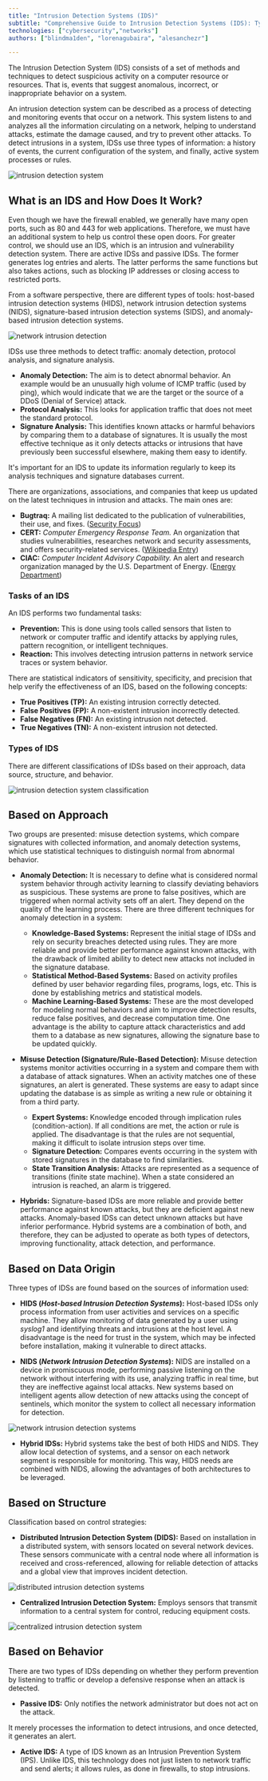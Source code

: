 ```yaml
---
title: "Intrusion Detection Systems (IDS)"
subtitle: "Comprehensive Guide to Intrusion Detection Systems (IDS): Types, Functionality, and Best Practices for Network Security"
technologies: ["cybersecurity","networks"]
authors: ["blindma1den", "lorenagubaira", "alesanchezr"]

---
```


The Intrusion Detection System (IDS) consists of a set of methods and techniques to detect suspicious activity on a computer resource or resources. That is, events that suggest anomalous, incorrect, or inappropriate behavior on a system.

An intrusion detection system can be described as a process of detecting and monitoring events that occur on a network. This system listens to and analyzes all the information circulating on a network, helping to understand attacks, estimate the damage caused, and try to prevent other attacks. To detect intrusions in a system, IDSs use three types of information: a history of events, the current configuration of the system, and finally, active system processes or rules.

![intrusion detection system](https://github.com/4GeeksAcademy/cybersecurity-syllabus/blob/main/assets/1intrusion-detection-systen.png?raw=true)

## **What is an IDS and How Does It Work?**

Even though we have the firewall enabled, we generally have many open ports, such as 80 and 443 for web applications. Therefore, we must have an additional system to help us control these open doors. For greater control, we should use an IDS, which is an intrusion and vulnerability detection system. There are active IDSs and passive IDSs. The former generates log entries and alerts. The latter performs the same functions but also takes actions, such as blocking IP addresses or closing access to restricted ports.

From a software perspective, there are different types of tools: host-based intrusion detection systems (HIDS), network intrusion detection systems (NIDS), signature-based intrusion detection systems (SIDS), and anomaly-based intrusion detection systems.

![network intrusion detection](https://github.com/4GeeksAcademy/cybersecurity-syllabus/blob/main/assets/2network-intrusion-detection.png?raw=true)

IDSs use three methods to detect traffic: anomaly detection, protocol analysis, and signature analysis.

- **Anomaly Detection:** The aim is to detect abnormal behavior. An example would be an unusually high volume of ICMP traffic (used by ping), which would indicate that we are the target or the source of a DDoS (Denial of Service) attack.
- **Protocol Analysis:** This looks for application traffic that does not meet the standard protocol.
- **Signature Analysis:** This identifies known attacks or harmful behaviors by comparing them to a database of signatures. It is usually the most effective technique as it only detects attacks or intrusions that have previously been successful elsewhere, making them easy to identify.

It's important for an IDS to update its information regularly to keep its analysis techniques and signature databases current.

There are organizations, associations, and companies that keep us updated on the latest techniques in intrusion and attacks. The main ones are:

- **Bugtraq:** A mailing list dedicated to the publication of vulnerabilities, their use, and fixes. ([Security Focus](https://www.securityfocus.com/))
- **CERT:** *Computer Emergency Response Team.* An organization that studies vulnerabilities, researches network and security assessments, and offers security-related services. ([Wikipedia Entry](https://es.wikipedia.org/wiki/Equipo_de_Respuesta_ante_Emergencias_Inform%C3%A1ticas))
- **CIAC:** *Computer Incident Advisory Capability.* An alert and research organization managed by the U.S. Department of Energy. ([Energy Department](https://www.energy.gov/cio/about-our-services/integrated-joint-cybersecurity-coordination-center))

### **Tasks of an IDS**

An IDS performs two fundamental tasks:

- **Prevention:** This is done using tools called sensors that listen to network or computer traffic and identify attacks by applying rules, pattern recognition, or intelligent techniques.
- **Reaction:** This involves detecting intrusion patterns in network service traces or system behavior.

There are statistical indicators of sensitivity, specificity, and precision that help verify the effectiveness of an IDS, based on the following concepts:

- **True Positives (TP):** An existing intrusion correctly detected.
- **False Positives (FP):** A non-existent intrusion incorrectly detected.
- **False Negatives (FN):** An existing intrusion not detected.
- **True Negatives (TN):** A non-existent intrusion not detected.

### **Types of IDS**

There are different classifications of IDSs based on their approach, data source, structure, and behavior.

![intrusion detection system classification](https://github.com/4GeeksAcademy/cybersecurity-syllabus/blob/main/assets/3intrusion-detection-system-clasification.png?raw=true)

## **Based on Approach**

Two groups are presented: misuse detection systems, which compare signatures with collected information, and anomaly detection systems, which use statistical techniques to distinguish normal from abnormal behavior.

- **Anomaly Detection:** It is necessary to define what is considered normal system behavior through activity learning to classify deviating behaviors as suspicious. These systems are prone to false positives, which are triggered when normal activity sets off an alert. They depend on the quality of the learning process. There are three different techniques for anomaly detection in a system:
  
  - **Knowledge-Based Systems:** Represent the initial stage of IDSs and rely on security breaches detected using rules. They are more reliable and provide better performance against known attacks, with the drawback of limited ability to detect new attacks not included in the signature database.
  - **Statistical Method-Based Systems:** Based on activity profiles defined by user behavior regarding files, programs, logs, etc. This is done by establishing metrics and statistical models.
  - **Machine Learning-Based Systems:** These are the most developed for modeling normal behaviors and aim to improve detection results, reduce false positives, and decrease computation time. One advantage is the ability to capture attack characteristics and add them to a database as new signatures, allowing the signature base to be updated quickly.
  
- **Misuse Detection (Signature/Rule-Based Detection):** Misuse detection systems monitor activities occurring in a system and compare them with a database of attack signatures. When an activity matches one of these signatures, an alert is generated. These systems are easy to adapt since updating the database is as simple as writing a new rule or obtaining it from a third party.

  - **Expert Systems:** Knowledge encoded through implication rules (condition-action). If all conditions are met, the action or rule is applied. The disadvantage is that the rules are not sequential, making it difficult to isolate intrusion steps over time.
  - **Signature Detection:** Compares events occurring in the system with stored signatures in the database to find similarities.
  - **State Transition Analysis:** Attacks are represented as a sequence of transitions (finite state machine). When a state considered an intrusion is reached, an alarm is triggered.
  
- **Hybrids:** Signature-based IDSs are more reliable and provide better performance against known attacks, but they are deficient against new attacks. Anomaly-based IDSs can detect unknown attacks but have inferior performance. Hybrid systems are a combination of both, and therefore, they can be adjusted to operate as both types of detectors, improving functionality, attack detection, and performance.

## **Based on Data Origin**

Three types of IDSs are found based on the sources of information used:

- **HIDS (*Host-based Intrusion Detection Systems*):** Host-based IDSs only process information from user activities and services on a specific machine. They allow monitoring of data generated by a user using *syslog1* and identifying threats and intrusions at the host level. A disadvantage is the need for trust in the system, which may be infected before installation, making it vulnerable to direct attacks.
  
- **NIDS (*Network Intrusion Detection Systems*):** NIDS are installed on a device in promiscuous mode, performing passive listening on the network without interfering with its use, analyzing traffic in real time, but they are ineffective against local attacks. New systems based on intelligent agents allow detection of new attacks using the concept of sentinels, which monitor the system to collect all necessary information for detection.

![network intrusion detection systems](https://github.com/4GeeksAcademy/cybersecurity-syllabus/blob/main/assets/4network-intrusion-detection-systems.png?raw=true)

- **Hybrid IDSs:** Hybrid systems take the best of both HIDS and NIDS. They allow local detection of systems, and a sensor on each network segment is responsible for monitoring. This way, HIDS needs are combined with NIDS, allowing the advantages of both architectures to be leveraged.

## **Based on Structure**

Classification based on control strategies:

- **Distributed Intrusion Detection System (DIDS):** Based on installation in a distributed system, with sensors located on several network devices. These sensors communicate with a central node where all information is received and cross-referenced, allowing for reliable detection of attacks and a global view that improves incident detection.

![distributed intrusion detection systems](https://github.com/4GeeksAcademy/cybersecurity-syllabus/blob/main/assets/5distributed-intrusion-detection-systems.png?raw=true)

- **Centralized Intrusion Detection System:** Employs sensors that transmit information to a central system for control, reducing equipment costs.

![centralized intrusion detection system](https://github.com/4GeeksAcademy/cybersecurity-syllabus/blob/main/assets/6centralized-intrusion-detection-system.png?raw=true)

## **Based on Behavior**

There are two types of IDSs depending on whether they perform prevention by listening to traffic or develop a defensive response when an attack is detected.

- **Passive IDS:** Only notifies the network administrator but does not act on the attack.

 It merely processes the information to detect intrusions, and once detected, it generates an alert.

- **Active IDS:** A type of IDS known as an Intrusion Prevention System (IPS). Unlike IDS, this technology does not just listen to network traffic and send alerts; it allows rules, as done in firewalls, to stop intrusions.
